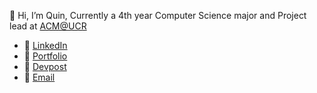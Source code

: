 👋 Hi, I’m Quin, Currently a 4th year Computer Science major and Project lead at [ACM@UCR](https://github.com/acm-ucr)
- 🔗 [LinkedIn](https://www.linkedin.com/in/quinhgill/)
- 🔗 [Portfolio](https://qhgill.github.io/)
- 🔗 [Devpost](https://devpost.com/qhgill)
- 🔗 [Email](mailto:quinhgill26@gmail.com)


